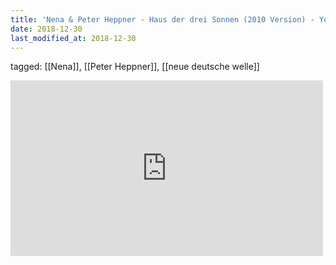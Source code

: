 ```yaml
---
title: 'Nena & Peter Heppner - Haus der drei Sonnen (2010 Version) - YouTube'
date: 2018-12-30
last_modified_at: 2018-12-30
---
```

tagged: [[Nena]], [[Peter Heppner]], [[neue deutsche welle]]
<iframe allow="accelerometer; autoplay; clipboard-write; encrypted-media; gyroscope; picture-in-picture" allowfullscreen="" frameborder="0" height="281" id="youtube_iframe" src="https://www.youtube.com/embed/c-Q6lKQwzcY?feature=oembed&amp;enablejsapi=1&amp;origin=https://safe.txmblr.com&amp;wmode=opaque" width="500"></iframe>